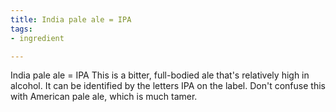 ```yaml
---
title: India pale ale = IPA
tags:
- ingredient

---
```

India pale ale = IPA This is a bitter, full-bodied ale that's relatively high in alcohol. It can be identified by the letters IPA on the label. Don't confuse this with American pale ale, which is much tamer.
